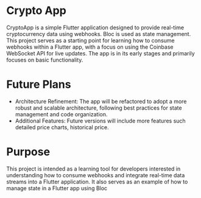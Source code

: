 # Crypto App

CryptoApp is a simple Flutter application designed to provide real-time cryptocurrency data using webhooks. Bloc is used as state management. This project serves as a starting point for learning how to consume webhooks within a Flutter app, with a focus on using the Coinbase WebSocket API for live updates. The app is in its early stages and primarily focuses on basic functionality.

# Future Plans
- Architecture Refinement: The app will be refactored to adopt a more robust and scalable architecture, following best practices for state management and code organization.
- Additional Features: Future versions will include more features such detailed price charts, historical price.


# Purpose
This project is intended as a learning tool for developers interested in understanding how to consume webhooks and integrate real-time data streams into a Flutter application. It also serves as an example of how to manage state in a Flutter app using Bloc

